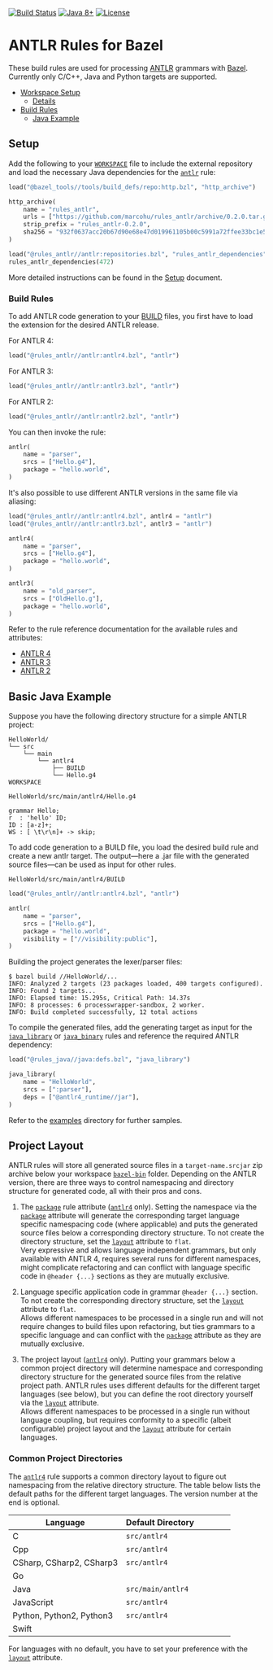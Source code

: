 [![Build Status](https://travis-ci.org/marcohu/rules_antlr.png?branch=master)](https://travis-ci.org/marcohu/rules_antlr)
[![Java 8+](https://img.shields.io/badge/java-8+-4c7e9f.svg)](https://java.oracle.com)
[![License](https://img.shields.io/badge/license-Apache2-blue.svg)](https://github.com/marcohu/rules_antlr/blob/master/LICENSE)


# ANTLR Rules for Bazel

These build rules are used for processing [ANTLR](https://www.antlr.org)
grammars with [Bazel](https://bazel.build/). Currently only C/C++, Java and Python targets are supported.

  * [Workspace Setup](#setup)
    + [Details](docs/setup.md#setup)
  * [Build Rules](#build-rules)
    - [Java Example](#java-example)

<a name="setup"></a>
## Setup

Add the following to your [`WORKSPACE`](https://docs.bazel.build/versions/master/build-ref.html#workspace)
file to include the external repository and load the necessary Java dependencies for the
[`antlr`](docs/antlr4.md#antlr) rule:

```python
load("@bazel_tools//tools/build_defs/repo:http.bzl", "http_archive")

http_archive(
    name = "rules_antlr",
    urls = ["https://github.com/marcohu/rules_antlr/archive/0.2.0.tar.gz"],
    strip_prefix = "rules_antlr-0.2.0",
    sha256 = "932f0637acc20b67d90e68e47d019961105b00c5991a72ffee33bc1e58541734",
)

load("@rules_antlr//antlr:repositories.bzl", "rules_antlr_dependencies")
rules_antlr_dependencies(472)
```

More detailed instructions can be found in the [Setup](docs/setup.md#setup) document.

### Build Rules

To add ANTLR code generation to your [BUILD](https://docs.bazel.build/versions/master/build-ref.html#BUILD_files) files, you first have to load the extension for the desired ANTLR release.

For ANTLR 4:

```python
load("@rules_antlr//antlr:antlr4.bzl", "antlr")
```

For ANTLR 3:

```python
load("@rules_antlr//antlr:antlr3.bzl", "antlr")
```

For ANTLR 2:

```python
load("@rules_antlr//antlr:antlr2.bzl", "antlr")
```

You can then invoke the rule:

```python
antlr(
    name = "parser",
    srcs = ["Hello.g4"],
    package = "hello.world",
)
```

It's also possible to use different ANTLR versions in the same file via aliasing:

```python
load("@rules_antlr//antlr:antlr4.bzl", antlr4 = "antlr")
load("@rules_antlr//antlr:antlr3.bzl", antlr3 = "antlr")

antlr4(
    name = "parser",
    srcs = ["Hello.g4"],
    package = "hello.world",
)

antlr3(
    name = "old_parser",
    srcs = ["OldHello.g"],
    package = "hello.world",
)
```

Refer to the rule reference documentation for the available rules and attributes:

* <a href="docs/antlr4.md#antlr">ANTLR 4</a>
* <a href="docs/antlr3.md#antlr">ANTLR 3</a>
* <a href="docs/antlr2.md#antlr">ANTLR 2</a>


<a name="java-example"></a>
## Basic Java Example

Suppose you have the following directory structure for a simple ANTLR project:

```
HelloWorld/
└── src
    └── main
        └── antlr4
            ├── BUILD
            └── Hello.g4
WORKSPACE
```

`HelloWorld/src/main/antlr4/Hello.g4`

```
grammar Hello;
r  : 'hello' ID;
ID : [a-z]+;
WS : [ \t\r\n]+ -> skip;
```

To add code generation to a BUILD file, you load the desired build rule and create a new antlr target. The output&mdash;here a .jar file with the generated source files&mdash;can be used as input for other rules.

`HelloWorld/src/main/antlr4/BUILD`

```python
load("@rules_antlr//antlr:antlr4.bzl", "antlr")

antlr(
    name = "parser",
    srcs = ["Hello.g4"],
    package = "hello.world",
    visibility = ["//visibility:public"],
)
```

Building the project generates the lexer/parser files:

```
$ bazel build //HelloWorld/...
INFO: Analyzed 2 targets (23 packages loaded, 400 targets configured).
INFO: Found 2 targets...
INFO: Elapsed time: 15.295s, Critical Path: 14.37s
INFO: 8 processes: 6 processwrapper-sandbox, 2 worker.
INFO: Build completed successfully, 12 total actions
```

To compile the generated files, add the generating target as input for the 
[`java_library`](https://docs.bazel.build/versions/master/be/java.html#java_library) or
[`java_binary`](https://docs.bazel.build/versions/master/be/java.html#java_binary) rules
and reference the required ANTLR dependency:

```python
load("@rules_java//java:defs.bzl", "java_library")

java_library(
    name = "HelloWorld",
    srcs = [":parser"],
    deps = ["@antlr4_runtime//jar"],
)
```

Refer to the [examples](examples) directory for further samples.


## Project Layout

ANTLR rules will store all generated source files in a `target-name.srcjar` zip archive
below your workspace
[`bazel-bin`](https://docs.bazel.build/versions/master/output_directories.html#documentation-of-the-current-bazel-output-directory-layout)
folder. Depending on the ANTLR version, there are three ways to control namespacing and
directory structure for generated code, all with their pros and cons.

1. The [`package`](docs/antlr4.md#antlr-package) rule attribute ([`antlr4`](docs/antlr4.md#antlr)
only). Setting the namespace via the [`package`](docs/antlr4.md#antlr-package) attribute
will generate the corresponding target language specific namespacing code (where
applicable) and puts the generated source files below a corresponding directory structure.
To not create the directory structure, set the [`layout`](docs/antlr4.md#antlr-layout) attribute to
`flat`.<br>Very expressive and allows language independent grammars, but only available
with ANTLR 4, requires several runs for different namespaces, might complicate refactoring
and can conflict with language specific code in `@header {...}` sections as they are
mutually exclusive.

2. Language specific application code in grammar `@header {...}` section. To not create
the corresponding directory structure, set the [`layout`](docs/antlr4.md#antlr-layout)
attribute to `flat`.<br>Allows different namespaces to be processed in a single run and
will not require changes to build files upon refactoring, but ties grammars to a specific
language and can conflict with the [`package`](docs/antlr4.md#antlr-package) attribute as
they are mutually exclusive.

3. The project layout ([`antlr4`](docs/antlr4.md#antlr) only). Putting your grammars below
a common project directory will determine namespace and corresponding directory structure
for the generated source files from the relative project path. ANTLR rules uses different
defaults for the different target languages (see below), but you can define the root
directory yourself via the [`layout`](docs/antlr4.md#antlr-layout) attribute.<br>Allows
different namespaces to be processed in a single run without language coupling, but
requires conformity to a specific (albeit configurable) project layout and the
[`layout`](docs/antlr4.md#antlr-layout) attribute for certain languages.


### Common Project Directories

The [`antlr4`](docs/antlr4.md#antlr) rule supports a common directory layout to figure out namespacing from the relative directory structure. The table below lists the default paths for the different target languages. The version number at the end is optional.

| Language                 | Default Directory<span style="display:inline-block;width:4em"/>|
|--------------------------|------------------|
| C                        | `src/antlr4`     |
| Cpp                      | `src/antlr4`     |
| CSharp, CSharp2, CSharp3 | `src/antlr4`     |
| Go                       | &nbsp;           |
| Java                     | `src/main/antlr4`|
| JavaScript               | `src/antlr4`     |
| Python, Python2, Python3 | `src/antlr4`     |
| Swift                    |  &nbsp;          |

For languages with no default, you have to set your preference with the
[`layout`](docs/antlr4.md#antlr-layout) attribute.

